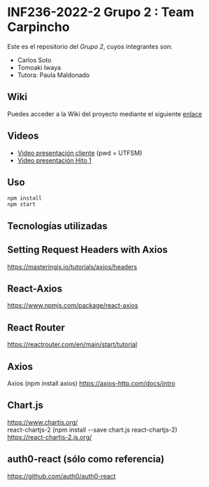# INF236-2022-2 Grupo 2 : Team Carpincho

Este es el repositorio del *Grupo 2*, cuyos integrantes son:

* Carlos Soto
* Tomoaki Iwaya
* Tutora: Paula Maldonado 

## Wiki

Puedes acceder a la Wiki del proyecto mediante el siguiente [enlace](https://gitlab.inf.utfsm.cl/pmaldona/inf236-2022-2-grupo-2/-/wikis/Proyecto-An%C3%A1lisis-y-Dise%C3%B1o-de-Software)

## Videos 

* [Video presentación cliente](https://vimeo.com/746676729) (pwd = UTFSM)
* [Video presentación Hito 1](https://youtu.be/gVlCB14wwgU)

## Uso
`npm install` \
`npm start`

## Tecnologías utilizadas

## Setting Request Headers with Axios
https://masteringjs.io/tutorials/axios/headers

## React-Axios
https://www.npmjs.com/package/react-axios

## React Router
https://reactrouter.com/en/main/start/tutorial

## Axios
Axios (npm install axios)
https://axios-http.com/docs/intro

## Chart.js
https://www.chartjs.org/ \
react-chartjs-2 (npm install --save chart.js react-chartjs-2)\
https://react-chartjs-2.js.org/

## auth0-react (sólo como referencia)
https://github.com/auth0/auth0-react
